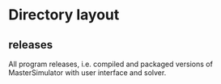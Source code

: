 Directory layout
================

releases
--------

All program releases, i.e. compiled and packaged versions of
MasterSimulator with user interface and solver.


